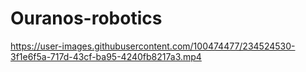 # Ouranos-robotics

https://user-images.githubusercontent.com/100474477/234524530-3f1e6f5a-717d-43cf-ba95-4240fb8217a3.mp4

